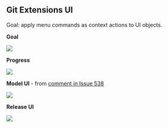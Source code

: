 ## Git Extensions UI 

Goal: apply menu commands as context actions to UI objects.

**Goal**

<img src="gitextensions/tree/iss538-gui-layout/GitUI/UiGoal.png">

**Progress**

<img src="gitextensions/tree/iss538-gui-layout/GitUI/UiProgress.png">

**Model UI** - from [comment in Issue 538](https://github.com/gitextensions/gitextensions/issues/538#issuecomment-9034145)

![](https://a248.e.akamai.net/camo.github.com/0e3ee6367230ae6f18ad88d87e3c27a2ea9c9c59/687474703a2f2f7777772e6769742d746f7765722e636f6d2f696d672f73637265656e73686f74732f7374617475735f6d6f6469666965645f6269672e6a7067)

**Release UI**

<img src="gitextensions/tree/iss538-gui-layout/GitUI/Ui.png">